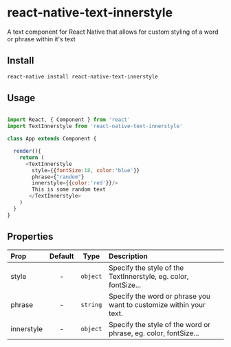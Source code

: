 # react-native-text-innerstyle
A text component for React Native that allows for custom styling of a word or phrase within it's text

## Install

```bash
react-native install react-native-text-innerstyle
```

## Usage

```javascript

import React, { Component } from 'react'
import TextInnerstyle from 'react-native-text-innerstyle'

class App extends Component {

  render(){
    return (
      <TextInnerstyle
        style={{fontSize:18, color:'blue'}}
        phrase={"random"}
        innerstyle={{color:'red'}}/>
        This is some random text
       </TextInnerstyle>
    )
  }
}
```

## Properties

| Prop  | Default  | Type | Description |
| :------------ |:---------------:| :---------------:| :-----|
| style | - | `object` | Specify the style of the TextInnerstyle, eg. color, fontSize...  |
| phrase | - | `string` | Specify the word or phrase you want to customize within your text.  |
| innerstyle | - | `object` | Specify the style of the word or phrase, eg. color, fontSize... |
